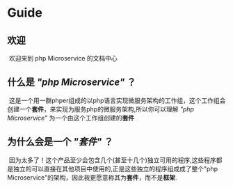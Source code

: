 # Guide

## 欢迎

 欢迎来到 php Microservice 的文档中心

## 什么是 *"php Microservice"* ？

 这是一个用一群phper组成的以php语言实现微服务架构的工作组，这个工作组会创建一个**套件**，来实现为服务php的微服务架构,所以你可以理解 *"php Microservice"* 为一个由这个工作组创建的**套件**

## 为什么会是一个 *"套件"* ？

 因为太多了！这个产品至少会包含几个(甚至十几个)独立可用的程序,这些程序都是独立的可以直接在其他项目中使用的,正是这些独立的程序组成成了整个"php Microservice"的架构，因此我更愿意称其为**套件**，而不是**框架**.

 